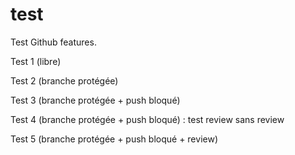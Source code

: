 # test
Test Github features.

Test 1 (libre)

Test 2 (branche protégée)

Test 3 (branche protégée + push bloqué)

Test 4 (branche protégée + push bloqué) : test review sans review 

Test 5 (branche protégée + push bloqué + review)
